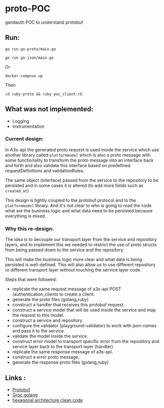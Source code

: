 # proto-POC
gandauth POC to understand protobuf 

## Run:
`go run go-proto/main.go`

`go run go-json/main.go`

Or

`docker-compose up`

Then

`cd ruby-proto && ruby poc_client.rb`

## What was not implemented:
- Logging 
- Instrumentation

### Current design:
In A3s-api the generated proto request is used inside the service which use another library called `platformmodel`
which is also a proto message with some functionality to transform the proto message into an interface back and forth 
and also validate this interface based on predefined requestDefinitions and validationRules.

The same object (interface) passed from the service to the repository to be persisted and in some cases it is altered (to add more fields such as `created_at`)

This design is tightly coupled to the protobuf protocol and to the `platformmodel` library.
And it's not clear to who is going to read the code what are the business logic and what data need to be persisted because everything is mixed.

### Why this re-design:
The idea is to decouple our transport layer from the service and repository layers, and to implement this
we needed to restrict the use of proto structs from being passed down to the service and the repository.

This will make the business logic more clear and what data is being persisted is well-defined.
This will also allow us to use different repository or different transport layer without touching the service layer code.

Steps that were followed:
- replicate the same request message of a3s-api POST /authentication_clients to create a client.
- generate the proto files (golang,ruby)
- construct a handler that receives this protobuf request.
- construct a service model that will be used inside the service and map the request to this model.
- construct a service and repository
- configure the validator (playground-validator) to work with json-names and pass it to the service.
- validate the model inside the service.
- construct error model to transport specific error from the repository and service layer back to the transport layer (handler)
- replicate the same response message of a3s-api.
- construct a error proto message.
- generate the response proto files (golang,ruby)



## Links :
- [Protobuf](https://developers.google.com/protocol-buffers/docs/overview)
- [Grpc golang](https://grpc.io/docs/languages/go/quickstart/)
- [hexagonal architecture clean code](https://herbertograca.com/2017/11/16/explicit-architecture-01-ddd-hexagonal-onion-clean-cqrs-how-i-put-it-all-together/)
